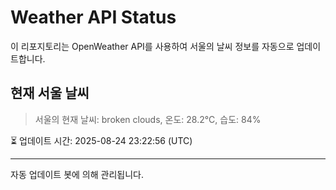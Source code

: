 
# Weather API Status

이 리포지토리는 OpenWeather API를 사용하여 서울의 날씨 정보를 자동으로 업데이트합니다.

## 현재 서울 날씨
> 서울의 현재 날씨: broken clouds, 온도: 28.2°C, 습도: 84%

⏳ 업데이트 시간: 2025-08-24 23:22:56 (UTC)

---
자동 업데이트 봇에 의해 관리됩니다.

